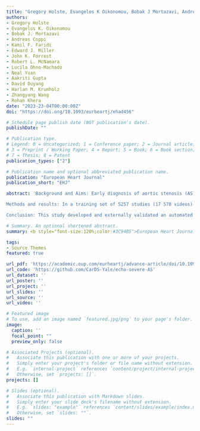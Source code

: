 ```yaml
---
title: "Gregory Holste, Evangelos K Oikonomou, Bobak J Mortazavi, Andreas Coppi, Kamil F Faridi, Edward J Miller, John K Forrest, Robert L McNamara, Lucila Ohno-Machado, Neal Yuan, Aakriti Gupta, David Ouyang, Harlan M Krumholz, Zhangyang Wang, Rohan Khera"
authors:
- Gregory Holste
- Evangelos K. Oikonomou
- Bobak J. Mortazavi
- Andreas Coppi
- Kamil F. Faridi
- Edward J. Miller
- John K. Forrest
- Robert L. McNamara
- Lucila Ohno-Machado
- Neal Yuan
- Aakriti Gupta
- David Ouyang
- Harlan M. Krumholz
- Zhangyang Wang
- Rohan Khera
date: "2023-23-04T00:00:00Z"
doi: "https://doi.org/10.1093/eurheartj/ehad456"

# Schedule page publish date (NOT publication's date).
publishDate: ""

# Publication type.
# Legend: 0 = Uncategorized; 1 = Conference paper; 2 = Journal article;
# 3 = Preprint / Working Paper; 4 = Report; 5 = Book; 6 = Book section;
# 7 = Thesis; 8 = Patent
publication_types: ["2"]

# Publication name and optional abbreviated publication name.
publication: "European Heart Journal"
publication_short: "EHJ"

abstract: 'Background and Aims: Early diagnosis of aortic stenosis (AS) is critical to prevent morbidity and mortality but requires skilled examination with Doppler imaging. This study reports the development and validation of a novel deep learning model that relies on two-dimensional (2D) parasternal long axis videos from transthoracic echocardiography without Doppler imaging to identify severe AS, suitable for point-of-care ultrasonography.

Methods and results: In a training set of 5257 studies (17 570 videos) from 2016 to 2020 [Yale-New Haven Hospital (YNHH), Connecticut], an ensemble of three-dimensional convolutional neural networks was developed to detect severe AS, leveraging self-supervised contrastive pretraining for label-efficient model development. This deep learning model was validated in a temporally distinct set of 2040 consecutive studies from 2021 from YNHH as well as two geographically distinct cohorts of 4226 and 3072 studies, from California and other hospitals in New England, respectively. The deep learning model achieved an area under the receiver operating characteristic curve (AUROC) of 0.978 (95% CI: 0.966, 0.988) for detecting severe AS in the temporally distinct test set, maintaining its diagnostic performance in geographically distinct cohorts [0.952 AUROC (95% CI: 0.941, 0.963) in California and 0.942 AUROC (95% CI: 0.909, 0.966) in New England]. The model was interpretable with saliency maps identifying the aortic valve, mitral annulus, and left atrium as the predictive regions. Among non-severe AS cases, predicted probabilities were associated with worse quantitative metrics of AS suggesting an association with various stages of AS severity.

Conclusion: This study developed and externally validated an automated approach for severe AS detection using single-view 2D echocardiography, with potential utility for point-of-care screening.'

# Summary. An optional shortened abstract.
summary: <b style="font-size:120%;color:#3C94B5">European Heart Journal</b><br> Accurate and generalizable detection of severe aortic stenosis based on single-view echocardiography.

tags:
- Source Themes
featured: true

url_pdf: 'https://academic.oup.com/eurheartj/advance-article/doi/10.1093/eurheartj/ehad456/7248551'
url_code: 'https://github.com/CarDS-Yale/echo-severe-AS'
url_dataset: ''
url_poster: ''
url_project: ''
url_slides: ''
url_source: ''
url_video: ''

# Featured image
# To use, add an image named `featured.jpg/png` to your page's folder.
image:
  caption: ''
  focal_point: ""
  preview_only: false

# Associated Projects (optional).
#   Associate this publication with one or more of your projects.
#   Simply enter your project's folder or file name without extension.
#   E.g. `internal-project` references `content/project/internal-project/index.md`.
#   Otherwise, set `projects: []`.
projects: []

# Slides (optional).
#   Associate this publication with Markdown slides.
#   Simply enter your slide deck's filename without extension.
#   E.g. `slides: "example"` references `content/slides/example/index.md`.
#   Otherwise, set `slides: ""`.
slides: ""
---
```

